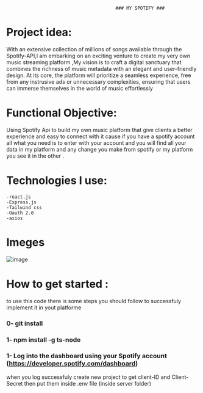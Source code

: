                                             ### MY SPOTIFY ###
 #	Project idea:
 With an extensive collection of millions of songs available through the Spotify-API,I am embarking on an exciting venture to create my very own music streaming platform ,My vision is to craft a digital sanctuary that combines the richness of music metadata with an elegant and user-friendly design. At its core, the platform will prioritize a seamless experience, free from any instrusive ads or unnecessary complexities, ensuring that users can immerse themselves in the world of music effortlessly 

 # Functional Objective:
 Using Spotify Api to build my own music platform that give clients a better experience and easy to connect with it cause if you have a spotify account all what you need is to enter with your account and you will find all your data in my platform and any change you make from spotify or my platform you see it in the other .

 # Technologies I use:
    -react.js
    -Express.js
    -Tailwind css
    -Oauth 2.0
    -axios

 # Imeges 
 ![image](https://github.com/dhiamlayah/MySpotify/assets/113603828/6cd160f1-2885-4ba0-b456-7082f07058de)


# How to get started :
to use this code there is some steps you should follow to successfuly implement it in yout platforme 

 ### 0- git install 
 ### 1- npm install -g ts-node
 ### 1- Log into the dashboard using your Spotify account (https://developer.spotify.com/dashboard)
when you log successfuly create new project to get client-ID and Client-Secret then put them inside .env file (inside server folder)




